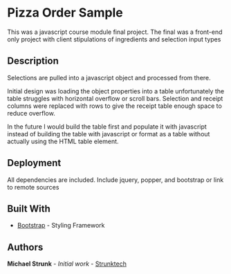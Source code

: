 # Pizza Order Sample

This was a javascript course module final project. The final was a front-end only project with client stipulations of ingredients and selection input types


## Description
Selections are pulled into a javascript object  and processed from there.

Initial design was loading the object properties into a table unfortunately the table struggles with horizontal overflow or scroll bars.
Selection and receipt columns were replaced with rows to give the receipt table enough space to reduce overflow.

In the future I would build the table first and populate it with javascript instead of building the table with javascript or format as a table without actually using the HTML table element.

## Deployment

All dependencies are included. Include jquery, popper, and bootstrap or link to remote sources

## Built With

* [Bootstrap](http://getbootstrap.com/) - Styling Framework


## Authors

**Michael Strunk** - *Initial work* - [Strunktech](https://github.com/Mycomycul)


